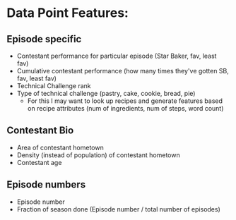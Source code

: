 # Data Point Features:

## Episode specific
 - Contestant performance for particular episode (Star Baker, fav, least fav)
 - Cumulative contestant performance (how many times they've gotten SB, fav, least fav)
 - Technical Challenge rank
 - Type of technical challenge (pastry, cake, cookie, bread, pie)
   - For this I may want to look up recipes and generate features based on recipe attributes (num of ingredients, num of steps, word count)

## Contestant Bio
 - Area of contestant hometown
 - Density (instead of population) of contestant hometown
 - Contestant age

## Episode numbers
 - Episode number
 - Fraction of season done (Episode number / total number of episodes)